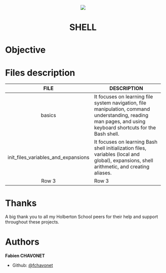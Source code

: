 <p align="center">
  <img src="https://apply.holbertonschool.com/holberton-logo.png">
</p>
<h1 align="center">SHELL</h1>

# Objective

# Files description

| FILE                                | DESCRIPTION|
| :---------------------------------: | ---------- |
| basics                              | It focuses on learning file system navigation, file manipulation, command understanding, reading man pages, and using keyboard shortcuts for the Bash shell. |
| init_files_variables_and_expansions | It focuses on learning Bash shell initialization files, variables (local and global), expansions, shell arithmetic, and creating aliases.  |
| Row 3    | Row 3    |                    |                                                                             |

# Thanks

A big thank you to all my Holberton School peers for their help and support throughout these projects.

# Authors

**Fabien CHAVONET**
- Github: [@fchavonet](https://github.com/fchavonet)
